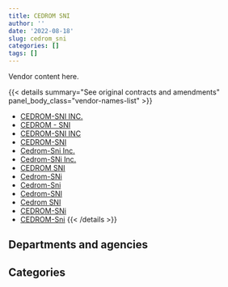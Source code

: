 ```yaml
---
title: CEDROM SNI
author: ''
date: '2022-08-18'
slug: cedrom_sni
categories: []
tags: []
---
```


<script src="/rmarkdown-libs/htmlwidgets/htmlwidgets.js"></script>
<link href="/rmarkdown-libs/datatables-css/datatables-crosstalk.css" rel="stylesheet" />
<script src="/rmarkdown-libs/datatables-binding/datatables.js"></script>
<script src="/rmarkdown-libs/jquery/jquery-3.6.0.min.js"></script>
<link href="/rmarkdown-libs/dt-core-bootstrap/css/dataTables.bootstrap.min.css" rel="stylesheet" />
<link href="/rmarkdown-libs/dt-core-bootstrap/css/dataTables.bootstrap.extra.css" rel="stylesheet" />
<script src="/rmarkdown-libs/dt-core-bootstrap/js/jquery.dataTables.min.js"></script>
<script src="/rmarkdown-libs/dt-core-bootstrap/js/dataTables.bootstrap.min.js"></script>
<link href="/rmarkdown-libs/crosstalk/css/crosstalk.min.css" rel="stylesheet" />
<script src="/rmarkdown-libs/crosstalk/js/crosstalk.min.js"></script>
<script src="/rmarkdown-libs/htmlwidgets/htmlwidgets.js"></script>
<link href="/rmarkdown-libs/datatables-css/datatables-crosstalk.css" rel="stylesheet" />
<script src="/rmarkdown-libs/datatables-binding/datatables.js"></script>
<script src="/rmarkdown-libs/jquery/jquery-3.6.0.min.js"></script>
<link href="/rmarkdown-libs/dt-core-bootstrap/css/dataTables.bootstrap.min.css" rel="stylesheet" />
<link href="/rmarkdown-libs/dt-core-bootstrap/css/dataTables.bootstrap.extra.css" rel="stylesheet" />
<script src="/rmarkdown-libs/dt-core-bootstrap/js/jquery.dataTables.min.js"></script>
<script src="/rmarkdown-libs/dt-core-bootstrap/js/dataTables.bootstrap.min.js"></script>
<link href="/rmarkdown-libs/crosstalk/css/crosstalk.min.css" rel="stylesheet" />
<script src="/rmarkdown-libs/crosstalk/js/crosstalk.min.js"></script>

Vendor content here.

{{< details summary="See original contracts and amendments" panel_body_class="vendor-names-list" >}}
- [CEDROM-SNI INC.](https://search.open.canada.ca/en/ct/?sort=contract_value_f%20desc&page=1&search_text=%22CEDROM-SNI%20INC.%22)
- [CEDROM - SNI](https://search.open.canada.ca/en/ct/?sort=contract_value_f%20desc&page=1&search_text=%22CEDROM%20-%20SNI%22)
- [CEDROM-SNI INC](https://search.open.canada.ca/en/ct/?sort=contract_value_f%20desc&page=1&search_text=%22CEDROM-SNI%20INC%22)
- [CEDROM-SNI](https://search.open.canada.ca/en/ct/?sort=contract_value_f%20desc&page=1&search_text=%22CEDROM-SNI%22)
- [Cedrom-Sni Inc.](https://search.open.canada.ca/en/ct/?sort=contract_value_f%20desc&page=1&search_text=%22Cedrom-Sni%20Inc.%22)
- [Cedrom-SNi Inc.](https://search.open.canada.ca/en/ct/?sort=contract_value_f%20desc&page=1&search_text=%22Cedrom-SNi%20Inc.%22)
- [CEDROM SNI](https://search.open.canada.ca/en/ct/?sort=contract_value_f%20desc&page=1&search_text=%22CEDROM%20SNI%22)
- [Cedrom-SNi](https://search.open.canada.ca/en/ct/?sort=contract_value_f%20desc&page=1&search_text=%22Cedrom-SNi%22)
- [Cedrom-Sni](https://search.open.canada.ca/en/ct/?sort=contract_value_f%20desc&page=1&search_text=%22Cedrom-Sni%22)
- [Cedrom-SNI](https://search.open.canada.ca/en/ct/?sort=contract_value_f%20desc&page=1&search_text=%22Cedrom-SNI%22)
- [Cedrom SNI](https://search.open.canada.ca/en/ct/?sort=contract_value_f%20desc&page=1&search_text=%22Cedrom%20SNI%22)
- [CEDROM-SNi](https://search.open.canada.ca/en/ct/?sort=contract_value_f%20desc&page=1&search_text=%22CEDROM-SNi%22)
- [CEDROM-Sni](https://search.open.canada.ca/en/ct/?sort=contract_value_f%20desc&page=1&search_text=%22CEDROM-Sni%22)
{{< /details >}}

## Departments and agencies

<div id="htmlwidget-1" style="width:100%;height:auto;" class="datatables html-widget"></div>
<script type="application/json" data-for="htmlwidget-1">{"x":{"style":"bootstrap","filter":"none","vertical":false,"data":[["<a href=\"/departments/aafc-aac/\">Agriculture and Agri-Food Canada<\/a>","<a href=\"/departments/acoa-apeca/\">Atlantic Canada Opportunities Agency<\/a>","<a href=\"/departments/ced-dec/\">Canada Economic Development for Quebec Regions<\/a>","<a href=\"/departments/cic/\">Immigration, Refugees and Citizenship Canada<\/a>","<a href=\"/departments/cnsc-ccsn/\">Canadian Nuclear Safety Commission<\/a>","<a href=\"/departments/cra-arc/\">Canada Revenue Agency<\/a>","<a href=\"/departments/csa-asc/\">Canadian Space Agency<\/a>","<a href=\"/departments/dfatd-maecd/\">Global Affairs Canada<\/a>","<a href=\"/departments/dnd-mdn/\">National Defence<\/a>","<a href=\"/departments/ec/\">Environment and Climate Change Canada<\/a>","<a href=\"/departments/fja-cmf/\">Office of the Commissioner for Federal Judicial Affairs Canada<\/a>","<a href=\"/departments/iaac-aeic/\">Impact Assessment Agency of Canada<\/a>","<a href=\"/departments/ic/\">Innovation, Science and Economic Development Canada<\/a>","<a href=\"/departments/infc/\">Infrastructure Canada<\/a>","<a href=\"/departments/lac-bac/\">Library and Archives Canada<\/a>","<a href=\"/departments/nrc-cnrc/\">National Research Council Canada<\/a>","<a href=\"/departments/pch/\">Canadian Heritage<\/a>","<a href=\"/departments/pco-bcp/\">Privy Council Office<\/a>","<a href=\"/departments/pwgsc-tpsgc/\">Public Services and Procurement Canada<\/a>"],[43328.6,11157.02,44972.35,5149.81,22739.54,31710.74,13593.59,187796.97,62696.25,4534.43,null,34968.64,186733.11,56083.75,10738.4,62968.86,85163.08,69764.74,null],[44194.75,11380.1,49749.76,26278.91,null,32067.94,18417.13,96071.37,19891.73,null,10127.99,null,192766.04,58333.15,460.22,69416.45,87103.41,66247.63,null],[91586.73,null,53871.45,23599.22,null,55160.86,34352.35,296241.56,null,null,10403.34,null,211183.96,62721.51,null,null,89283.81,64426.27,2379404.13],[null,null,45737.47,null,null,56485.34,14952.87,100949.82,null,null,28.5,null,null,62550.14,null,null,null,7741.87,2372903.02]],"container":"<table class=\"table table-striped table-hover row-border order-column display\">\n  <thead>\n    <tr>\n      <th>Department<\/th>\n      <th>2017-2018<\/th>\n      <th>2018-2019<\/th>\n      <th>2019-2020<\/th>\n      <th>2020-2021<\/th>\n    <\/tr>\n  <\/thead>\n<\/table>","options":{"order":[[4,"desc"]],"pageLength":10,"autoWidth":true,"columnDefs":[{"targets":1,"render":"function(data, type, row, meta) {\n    return type !== 'display' ? data : DTWidget.formatCurrency(data, \"$\", 2, 3, \",\", \".\", true, null);\n  }"},{"targets":2,"render":"function(data, type, row, meta) {\n    return type !== 'display' ? data : DTWidget.formatCurrency(data, \"$\", 2, 3, \",\", \".\", true, null);\n  }"},{"targets":3,"render":"function(data, type, row, meta) {\n    return type !== 'display' ? data : DTWidget.formatCurrency(data, \"$\", 2, 3, \",\", \".\", true, null);\n  }"},{"targets":4,"render":"function(data, type, row, meta) {\n    return type !== 'display' ? data : DTWidget.formatCurrency(data, \"$\", 2, 3, \",\", \".\", true, null);\n  }"},{"width":"16%","targets":[1,2,3,4]},{"className":"dt-right","targets":[1,2,3,4]}],"orderClasses":false}},"evals":["options.columnDefs.0.render","options.columnDefs.1.render","options.columnDefs.2.render","options.columnDefs.3.render"],"jsHooks":[]}</script>

## Categories

<div id="htmlwidget-2" style="width:100%;height:auto;" class="datatables html-widget"></div>
<script type="application/json" data-for="htmlwidget-2">{"x":{"style":"bootstrap","filter":"none","vertical":false,"data":[["<a href=\"/categories/2_professional_services/\">Professional services<\/a>","<a href=\"/categories/3_information_technology/\">Information technology<\/a>","<a href=\"/categories/9_human_capital/\">Human capital<\/a>"],[319111.89,31710.74,583277.26],[275982.87,37288.06,469235.65],[2676867.62,10403.34,684964.22],[2481190.64,28.5,180129.89]],"container":"<table class=\"table table-striped table-hover row-border order-column display\">\n  <thead>\n    <tr>\n      <th>Category<\/th>\n      <th>2017-2018<\/th>\n      <th>2018-2019<\/th>\n      <th>2019-2020<\/th>\n      <th>2020-2021<\/th>\n    <\/tr>\n  <\/thead>\n<\/table>","options":{"order":[[4,"desc"]],"dom":"t","pageLength":30,"autoWidth":true,"columnDefs":[{"targets":1,"render":"function(data, type, row, meta) {\n    return type !== 'display' ? data : DTWidget.formatCurrency(data, \"$\", 2, 3, \",\", \".\", true, null);\n  }"},{"targets":2,"render":"function(data, type, row, meta) {\n    return type !== 'display' ? data : DTWidget.formatCurrency(data, \"$\", 2, 3, \",\", \".\", true, null);\n  }"},{"targets":3,"render":"function(data, type, row, meta) {\n    return type !== 'display' ? data : DTWidget.formatCurrency(data, \"$\", 2, 3, \",\", \".\", true, null);\n  }"},{"targets":4,"render":"function(data, type, row, meta) {\n    return type !== 'display' ? data : DTWidget.formatCurrency(data, \"$\", 2, 3, \",\", \".\", true, null);\n  }"},{"width":"16%","targets":[1,2,3,4]},{"className":"dt-right","targets":[1,2,3,4]}],"orderClasses":false,"lengthMenu":[10,25,30,50,100]}},"evals":["options.columnDefs.0.render","options.columnDefs.1.render","options.columnDefs.2.render","options.columnDefs.3.render"],"jsHooks":[]}</script>
